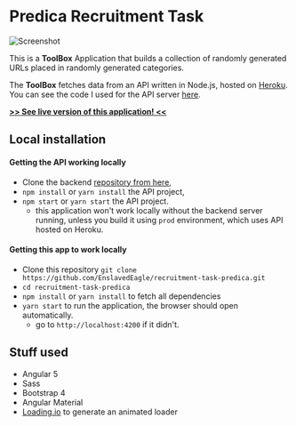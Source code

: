 # Predica Recruitment Task

![Screenshot](http://tth.patrykb.pl/_screenshots/screen-predica.jpg)

This is a **ToolBox** Application that builds a collection of randomly generated URLs placed in randomly generated categories.

The **ToolBox** fetches data from an API written in Node.js, hosted on [Heroku](https://heroku.com/). You can see the code I used for the API server [here](https://github.com/EnslavedEagle/recruitment-task-predica-backend).

**[>> See live version of this application! <<](http://tth.patrykb.pl/predica)**

## Local installation

#### Getting the API working locally

* Clone the backend [repository from here](https://github.com/EnslavedEagle/recruitment-task-predica-backend),
* `npm install` or `yarn install` the API project,
* `npm start` or `yarn start` the API project.  
  * this application won't work locally without the backend server running, unless you build it using `prod` environment, which uses API hosted on Heroku.

#### Getting this app to work locally
* Clone this repository `git clone https://github.com/EnslavedEagle/recruitment-task-predica.git`
* `cd recruitment-task-predica`
* `npm install` or `yarn install` to fetch all dependencies
* `yarn start` to run the application, the browser should open automatically.
  * go to `http://localhost:4200` if it didn't.

## Stuff used

* Angular 5
* Sass
* Bootstrap 4
* Angular Material
* [Loading.io](https://loading.io/) to generate an animated loader
